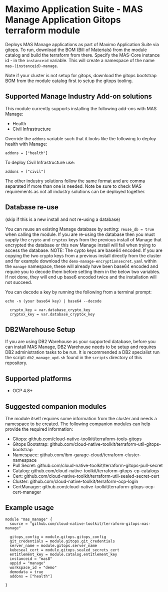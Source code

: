 #  Maximo Application Suite - MAS Manage Application Gitops terraform module


Deploys MAS Manage applications as part of Maximo Application Suite via gitops.  To run, download the BOM (Bill of Materials) from the module catalog and build the terraform from there.  Specify the MAS-Core instance id - in the `instanceid` variable.  This will create a namespace of the name `mas-(instanceid)-manage`.

Note if your cluster is not setup for gitops, download the gitops bootstrap BOM from the module catalog first to setup the gitops tooling.

## Supported Manage Industry Add-on solutions

This module currently supports installing the following add-ons with MAS Manage:
- Health
- Civil Infrastructure

Override the `addons` variable such that it looks like the following to deploy health with Manage: 

`addons = ["health"]`

To deploy Civil Infrastructure use:

`addons = ["civil"]`

The other industry solutions follow the same format and are comma separated if more than one is needed.  Note be sure to check MAS requirements as not all industry solutions can be deployed together.

## Database re-use
(skip if this is a new install and not re-using a database)

You can reuse an existing Manage database by setting:   `reuse_db = true`  when calling the module.  If you are re-using the database then you must supply the `crypto` and `cryptox` keys from the previous install of Manage that encrypted the database or this new Manage install will fail when trying to access the database.  NOTE: The cypto keys are base64 encoded.  If you are copying the two crypto keys from a previous install directly from the cluster and for example download the `demo-manage-encryptionsecret.yaml` within the `manage` namespace, these will already have been base64 encoded and require you to decode them before setting them in the below two variables.  If not done, they will end up base6 encoded twice and the installation will not succeed.

You can decode a key by running the following from a terminal prompt:

`echo -n (your base64 key) | base64 --decode`

```
  crypto_key = var.database_crypto_key
  cryptox_key = var.database_cryptox_key
```

## DB2Warehouse Setup
If you are using DB2 Warehouse as your supported database, before you can install MAS Manage, DB2 Warehouse needs to be setup and requires DB2 administration tasks to be run.  It is recommended a DB2 specialist run the script: `db2_manage_upd.sh` found in the `scripts` directory of this repository.


## Supported platforms

- OCP 4.8+

## Suggested companion modules

The module itself requires some information from the cluster and needs a
namespace to be created. The following companion
modules can help provide the required information:

- Gitops:  github.com/cloud-native-toolkit/terraform-tools-gitops
- Gitops Bootstrap: github.com/cloud-native-toolkit/terraform-util-gitops-bootstrap
- Namespace:  github.com/ibm-garage-cloud/terraform-cluster-namespace
- Pull Secret:  github.com/cloud-native-toolkit/terraform-gitops-pull-secret
- Catalog: github.com/cloud-native-toolkit/terraform-gitops-cp-catalogs 
- Cert:  github.com/cloud-native-toolkit/terraform-util-sealed-secret-cert
- Cluster: github.com/cloud-native-toolkit/terraform-ocp-login
- CertManager: github.com/cloud-native-toolkit/terraform-gitops-ocp-cert-manager

## Example usage

```hcl-terraform
module "mas_manage" {
  source = "github.com/cloud-native-toolkit/terraform-gitops-mas-manage"

  gitops_config = module.gitops.gitops_config
  git_credentials = module.gitops.git_credentials
  server_name = module.gitops.server_name
  kubeseal_cert = module.gitops.sealed_secrets_cert
  entitlement_key = module.catalog.entitlement_key
  instanceid = "mas8"
  appid = "manage"
  workspace_id = "demo"
  demodata = true
  addons = ["health"]

}
```
